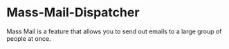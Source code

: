 # Mass-Mail-Dispatcher
Mass Mail is a feature that allows you to send out  emails to a large group of people at once. 
